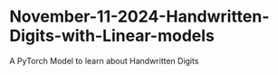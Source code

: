 # November-11-2024-Handwritten-Digits-with-Linear-models
A PyTorch Model to learn about Handwritten Digits
